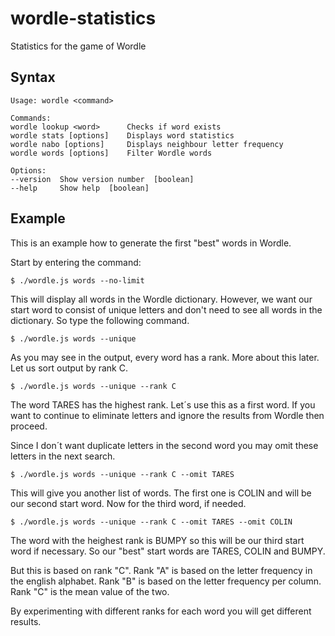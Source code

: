 # wordle-statistics
Statistics for the game of Wordle

## Syntax

	Usage: wordle <command>

	Commands:
	wordle lookup <word>      Checks if word exists
	wordle stats [options]    Displays word statistics
	wordle nabo [options]     Displays neighbour letter frequency
	wordle words [options]    Filter Wordle words

	Options:
	--version  Show version number  [boolean]
	--help     Show help  [boolean]


## Example

This is an example how to generate the first "best" words in Wordle.

Start by entering the command:

	$ ./wordle.js words --no-limit

This will display all words in the Wordle dictionary. However,
we want our start word to consist of unique letters and don't need
to see all words in the dictionary. So type the following command.

	$ ./wordle.js words --unique

As you may see in the output, every word has a rank. More about this later.
Let us sort output by rank C.

	$ ./wordle.js words --unique --rank C

The word TARES has the highest rank. Let´s use this as a first word.
If you want to continue to eliminate letters and ignore the results from Wordle then proceed.

Since I don´t want duplicate letters in the second word you may
omit these letters in the next search.

	$ ./wordle.js words --unique --rank C --omit TARES

This will give you another list of words. The first one is COLIN
and will be our second start word. Now for the third word, if needed.

	$ ./wordle.js words --unique --rank C --omit TARES --omit COLIN

The word with the heighest rank is BUMPY so this will be our third start word
if necessary. So our "best" start words are TARES, COLIN and BUMPY.

But this is based on rank "C". Rank "A" is based on the letter frequency in the english
alphabet. Rank "B" is based on the letter frequency per column. Rank "C" is the mean value of the two. 

By experimenting with different ranks for each word you will get different results.